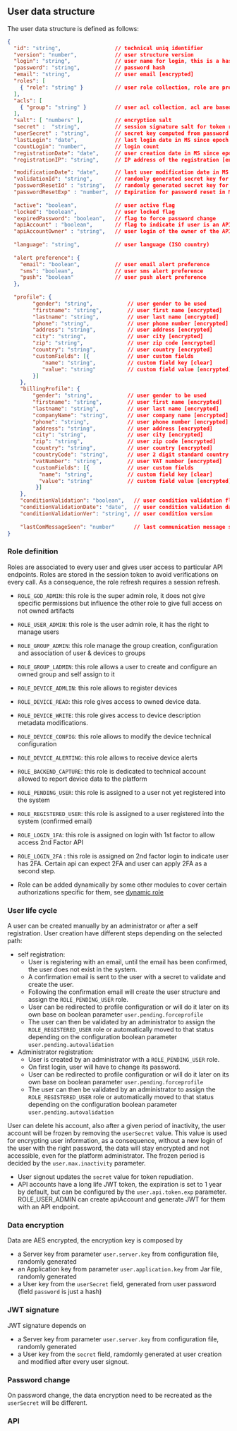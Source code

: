 ## User data structure
The user data structure is defined as follows:

```json
{
  "id": "string",                 // technical uniq identifier
  "version": "number",            // user structure version
  "login": "string",              // user name for login, this is a hash of the email
  "password": "string",           // password hash
  "email": "string",              // user email [encrypted]
  "roles": [
    { "role": "string" }          // user role collection, role are predefined
  ],
  "acls": [
    { "group": "string" }         // user acl collection, acl are based on groups and dynamic
  ],
  "salt": [ "numbers" ],          // encryption salt 
  "secret" :  "string",           // session signature salt for token repudiation
  "userSecret" : "string",        // secret key computed from password allowing to deactivate user data without removing user
  "lastLogin": "date",            // last login date in MS since epoch
  "countLogin": "number",         // login count
  "registrationDate": "date",     // user creation date in MS since epoch
  "registrationIP": "string",     // IP address of the registration [encrypted]

  "modificationDate": "date",     // last user modification date in MS since epoch
  "validationId": "string",       // randomly generated secret key for validation
  "passwordResetId" : "string",   // randomly generated secret key for password reset
  "passwordResetExp" : "number",  // Expiration for password reset in MS since epoch
  
  "active": "boolean",            // user active flag
  "locked": "boolean",            // user locked flag
  "expiredPassword": "boolean",   // flag to force password change
  "apiAccount" : "boolean",       // flag to indicate if user is an API account
  "apiAccountOwner" : "string",   // user login of the owner of the API account
  
  "language": "string",           // user language (ISO country)
  
  "alert preference": {
    "email": "boolean",           // user email alert preference
    "sms": "boolean",             // user sms alert preference
    "push": "boolean"             // user push alert preference 
  },
  
  "profile": {
        "gender": "string",           // user gender to be used
        "firstname": "string",        // user first name [encrypted]
        "lastname": "string",         // user last name [encrypted]
        "phone": "string",            // user phone number [encrypted]
        "address": "string",          // user address [encrypted]
        "city": "string",             // user city [encrypted]
        "zip": "string",              // user zip code [encrypted]
        "country": "string",          // user country [encrypted]
        "customFields": [{            // user custom fields
           "name": "string",          // custom field key [clear]
           "value": "string"          // custom field value [encrypted] 
        }]
    },
    "billingProfile": {
        "gender": "string",           // user gender to be used
        "firstname": "string",        // user first name [encrypted]
        "lastname": "string",         // user last name [encrypted]
        "companyName": "string",      // user company name [encrypted]
        "phone": "string",            // user phone number [encrypted]
        "address": "string",          // user address [encrypted]
        "city": "string",             // user city [encrypted]
        "zip": "string",              // user zip code [encrypted]
        "country": "string",          // user country [encrypted]
        "countryCode": "string",      // user 2 digit standard country code
        "vatNumber": "string",        // user VAT number [encrypted]
        "customFields": [{            // user custom fields
          "name": "string",           // custom field key [clear]
          "value": "string"           // custom field value [encrypted] 
         }]
    },
    "conditionValidation": "boolean",   // user condition validation flag
    "conditionValidationDate": "date",  // user condition validation date
    "conditionValidationVer": "string", // user condition version
 
    "lastComMessageSeen": "number"      // last communication message seen
}
```

### Role definition
Roles are associated to every user and gives user access to particular API endpoints. Roles are stored in the 
session token to avoid verifications on every call. As a consequence, the role refresh requires a session refresh.

- `ROLE_GOD_ADMIN`: this role is the super admin role, it does not give specific permissions but influence the other role to give full access on not owned artifacts
- `ROLE_USER_ADMIN`: this role is the user admin role, it has the right to manage users
- `ROLE_GROUP_ADMIN`: this role manage the group creation, configuration and association of user & devices to groups
- `ROLE_GROUP_LADMIN`: this role allows a user to create and configure an owned group and self assign to it
- `ROLE_DEVICE_ADMLIN`: this role allows to register devices
- `ROLE_DEVICE_READ`: this role gives access to owned device data.
- `ROLE_DEVICE_WRITE`: this role gives access to device description metadata modifications.
- `ROLE_DEVICE_CONFIG`: this role allows to modify the device technical configuration
- `ROLE_DEVICE_ALERTING`: this role allows to receive device alerts
- `ROLE_BACKEND_CAPTURE`: this role is dedicated to technical account allowed to report device data to the platform


- `ROLE_PENDING_USER`: this role is assigned to a user not yet registered into the system
- `ROLE_REGISTERED_USER`: this role is assigned to a user registered into the system (confirmed email)
- `ROLE_LOGIN_1FA`: this role is assigned on login with 1st factor to allow access 2nd Factor API
- `ROLE_LOGIN_2FA` : this role is assigned on 2nd factor login to indicate user has 2FA. Certain api can expect 2FA and user can apply 2FA as a second step.

- Role can be added dynamically by some other modules to cover certain authorizations specific for them, see [dynamic role](dynrole_structure.md)

### User life cycle
A user can be created manually by an administrator or after a self registration. User creation have different steps depending on the selected path:
- self registration:
    - User is registering with an email, until the email has been confirmed, the user does not exist in the system.
    - A confirmation email is sent to the user with a secret to validate and create the user. 
    - Following the confirmation email will create the user structure and assign the `ROLE_PENDING_USER` role.
    - User can be redirected to profile configuration or will do it later on its own base on boolean parameter `user.pending.forceprofile`
    - The user can then be validated by an administrator to assign the `ROLE_REGISTERED_USER` role or automatically moved to that status depending on the configuration boolean parameter `user.pending.autovalidation`
- Administrator registration:
    - User is created by an administrator with a `ROLE_PENDING_USER` role.
    - On first login, user will have to change its password.
    - User can be redirected to profile configuration or will do it later on its own base on boolean parameter `user.pending.forceprofile`
    - The user can then be validated by an administrator to assign the `ROLE_REGISTERED_USER` role or automatically moved to that status depending on the configuration boolean parameter `user.pending.autovalidation` 

User can delete his account, also after a given period of inactivity, the user account will be frozen by removing the `userSecret` value. This value is used for encrypting user information,
as a consequence, without a new login of the user with the right password, the data will stay encrypted and not accessible, even for the platform administrator.  The frozen period is decided by the `user.max.inactivity` parameter.

* User signout updates the `secret` value for token repudiation.
* API accounts have a long life JWT token, the expiration is set to 1 year by default, but can be configured by the `user.api.token.exp` parameter.
  ROLE_USER_ADMIN can create apiAccount and generate JWT for them with an API endpoint. 

### Data encryption
Data are AES encrypted, the encryption key is composed by
- a Server key from parameter `user.server.key` from configuration file, randomly generated
- an Application key from parameter `user.application.key` from Jar file, randomly generated
- a User key from the `userSecret` field, generated from user password (field `password` is just a hash)

### JWT signature
JWT signature depends on
- a Server key from parameter `user.server.key` from configuration file, randomly generated
- a User key from the `secret` field, ramdomly generated at user creation and modified after every user signout.

### Password change
On password change, the data encryption need to be recreated as the `userSecret` will be different.

### API
